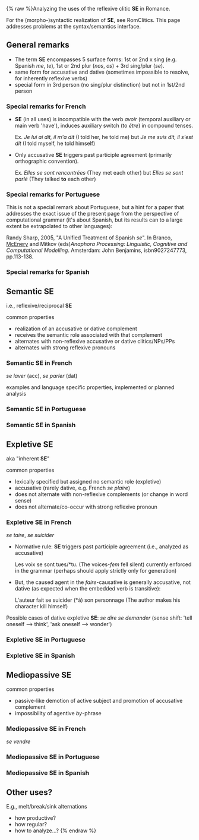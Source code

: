 {% raw %}Analyzing the uses of the reflexive clitic **SE** in Romance.

For the (morpho-)syntactic realization of **SE**, see
RomClitics. This page addresses problems at the
syntax/semantics interface.

## General remarks

- The term **SE** encompasses 5 surface forms: 1st or 2nd x sing (e.g.
Spanish *me*, *te*), 1st or 2nd plur (*nos*, *os*) + 3rd sing/plur
(*se*).
- same form for accusative and dative (sometimes impossible to
resolve, for inherently reflexive verbs)
- special form in 3rd person (no sing/plur distinction) but not in
1st/2nd person

### Special remarks for French

- **SE** (in all uses) is incompatible with the verb *avoir* (temporal
auxiliary or main verb 'have'), induces auxiliary switch (to *être*)
in compound tenses.
  
  Ex. *Je lui ai dit, il m'a dit* (I told her, he told me) but *Je me
suis dit, il s'est dit* (I told myself, he told himself)
- Only accusative **SE** triggers past participle agreement (primarily
orthographic convention).
  
  Ex. *Elles se sont rencontrées* (They met each other) but *Elles se
sont parlé* (They talked **to** each other)

### Special remarks for Portuguese

This is not a special remark about Portuguese, but a hint for a paper
that addresses the exact issue of the present page from the perspective
of computational grammar (it's about Spanish, but its results can to a
large extent be extrapolated to other languages):

Randy Sharp, 2005, "A Unified Treatment of Spanish *se*". In Branco,
[McEnery](/McEnery) and Mitkov (eds)*Anaphora Processing: Linguistic,
Cognitive and Computational Modelling*. Amsterdam: John Benjamins,
isbn9027247773, pp.113-138.

### Special remarks for Spanish

## Semantic SE

i.e., reflexive/reciprocal **SE**

common properties

- realization of an accusative or dative complement
- receives the semantic role associated with that complement
- alternates with non-reflexive accusative or dative clitics/NPs/PPs
- alternates with strong reflexive pronouns

### Semantic SE in French

*se laver* (acc), *se parler* (dat)

examples and language specific properties, implemented or planned
analysis

### Semantic SE in Portuguese

### Semantic SE in Spanish

## Expletive SE

aka "inherent **SE**"

common properties

- lexically specified but assigned no semantic role (expletive)
- accusative (rarely dative, e.g. French *se plaire*)
- does not alternate with non-reflexive complements (or change in word
sense)
- does not alternate/co-occur with strong reflexive pronoun

### Expletive SE in French

*se taire*, *se suicider*

- Normative rule: **SE** triggers past participle agreement (i.e.,
analyzed as accusative)
  
  Les voix se sont tues/\*tu. (The voices-*fem* fell silent) currently
enforced in the grammar (perhaps should apply strictly only for
generation)
- But, the caused agent in the *faire*-causative is generally
accusative, not dative (as expected when the embedded verb is
transitive):
  
  L'auteur fait se suicider <span class="u">(\*à) son
personnage</span> (The author makes his character kill himself)

Possible cases of dative expletive **SE**: *se dire* *se demander*
(sense shift: 'tell oneself --&gt; think', 'ask oneself --&gt; wonder')

### Expletive SE in Portuguese

### Expletive SE in Spanish

## Mediopassive SE

common properties

- passive-like demotion of active subject and promotion of accusative
complement
- impossibility of agentive *by*-phrase

### Mediopassive SE in French

*se vendre*

### Mediopassive SE in Portuguese

### Mediopassive SE in Spanish

## Other uses?

E.g., melt/break/sink alternations

- how productive?
- how regular?
- how to analyze...?
<update date omitted for speed>{% endraw %}